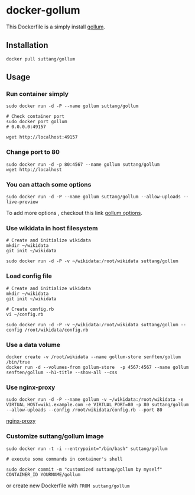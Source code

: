 # docker-gollum

This Dockerfile is a simply install [gollum](https://github.com/gollum/gollum).


## Installation
	docker pull suttang/gollum

## Usage

### Run container simply

    sudo docker run -d -P --name gollum suttang/gollum

    # Check container port
    sudo docker port gollum
    # 0.0.0.0:49157

    wget http://localhost:49157

### Change port to 80

    sudo docker run -d -p 80:4567 --name gollum suttang/gollum
    wget http://localhost

### You can attach some options

	sudo docker run -d -P --name gollum suttang/gollum --allow-uploads --live-preview

To add more options , checkout this link [gollum options](https://github.com/gollum/gollum#running).

### Use wikidata in host filesystem

	# Create and initialize wikidata
	mkdir ~/wikidata
	git init ~/wikidata

	sudo docker run -d -P -v ~/wikidata:/root/wikidata suttang/gollum

### Load config file

	# Create and initialize wikidata
	mkdir ~/wikidata
	git init ~/wikidata

	# Create config.rb
	vi ~/config.rb

	sudo docker run -d -P -v ~/wikidata:/root/wikidata suttang/gollum --config /root/wikidata/config.rb

### Use a data volume

    docker create -v /root/wikidata --name gollum-store senften/gollum /bin/true
	docker run -d --volumes-from gollum-store  -p 4567:4567 --name gollum senften/gollum --h1-title --show-all --css

### Use nginx-proxy

	sudo docker run -d -P --name gollum -v ~/wikidata:/root/wikidata -e VIRTUAL_HOST=wiki.example.com -e VIRTUAL_PORT=80 -p 80 suttang/gollum --allow-uploads --config /root/wikidata/config.rb --port 80

[nginx-proxy](https://github.com/jwilder/nginx-proxy)

### Customize suttang/gollum image

	sudo docker run -t -i --entrypoint="/bin/bash" suttang/gollum

	# execute some commands in container's shell

	sudo docker commit -m "customized suttang/gollum by myself" CONTAINER_ID YOURNAME/gollum

or create new Dockerfile with `FROM suttang/gollum`
